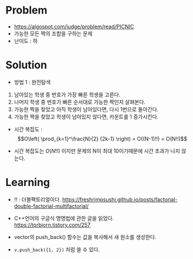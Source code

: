 # Problem
* https://algospot.com/judge/problem/read/PICNIC
* 가능한 모든 짝의 조합을 구하는 문제
* 난이도 : 하

# Solution
 
* 방법 1 : 완전탐색
1. 남아있는 학생 중 번호가 가장 빠른 학생을 고른다.
2. 나머지 학생 중 번호가 빠른 순서대로 가능한 짝인지 살펴본다.
3. 가능한 짝을 찾았고 아직 학생이 남아있다면, 다시 1번으로 돌아간다.
4. 가능한 짝을 찾았고 학생이 남아있지 않다면, 카운트를 1 증가시킨다.

* 시간 복잡도 :
$$O\left( \prod_{k=1}^\frac{N}{2} {2k-1} \right) = O((N-1)!!) = O(N!!)$$

* 시간 복잡도는 $O(N!!)$ 이지만 문제의 N이 최대 10이기때문에 시간 초과가 나지 않는다.

# Learning
* !! : 더블팩토리얼이다. https://freshrimpsushi.github.io/posts/factorial-double-factorial-multifactorial/
* C++언어의 구글식 명명법에 관한 글을 읽었다.
https://torbjorn.tistory.com/257

* vector의 push_back() 함수는 값을 복사해서 새 원소를 생성한다.
* `v.push_back({1, 2})` 처럼 쓸 수 있다.
